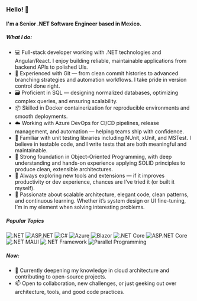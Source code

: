 ### Hello! 👋

#### I'm a Senior .NET Software Engineer based in Mexico.

##### What I do:

- 💻 Full-stack developer working with .NET technologies and Angular/React. I enjoy building reliable, maintainable applications from backend APIs to polished UIs.
- 🔧 Experienced with Git — from clean commit histories to advanced branching strategies and automation workflows. I take pride in version control done right.
- 🗃️ Proficient in SQL — designing normalized databases, optimizing complex queries, and ensuring scalability.
- 📦 Skilled in Docker containerization for reproducible environments and smooth deployments.
- ☁️ Working with Azure DevOps for CI/CD pipelines, release management, and automation — helping teams ship with confidence.
- 🧪 Familiar with unit testing libraries including NUnit, xUnit, and MSTest. I believe in testable code, and I write tests that are both meaningful and maintainable.
- 🧠 Strong foundation in Object-Oriented Programming, with deep understanding and hands-on experience applying SOLID principles to produce clean, extensible architectures.
- 🧩 Always exploring new tools and extensions — if it improves productivity or dev experience, chances are I’ve tried it (or built it myself).
- 🚀 Passionate about scalable architecture, elegant code, clean patterns, and continuous learning. Whether it’s system design or UI fine-tuning, I’m in my element when solving interesting problems.

##### Popular Topics

![.NET](https://img.shields.io/badge/.NET-blue) 
![ASP.NET](https://img.shields.io/badge/ASP.NET-lightgrey) 
![C#](https://img.shields.io/badge/C%23-239120) 
![Azure](https://img.shields.io/badge/Azure-0089D6) 
![Blazor](https://img.shields.io/badge/Blazor-512BD4) 
![.NET Core](https://img.shields.io/badge/.NET_Core-blue) 
![ASP.NET Core](https://img.shields.io/badge/ASP.NET_Core-blue) 
![.NET MAUI](https://img.shields.io/badge/.NET_MAUI-purple) 
![.NET Framework](https://img.shields.io/badge/.NET_Framework-5C2D91) 
![Parallel Programming](https://img.shields.io/badge/.NET_Parallel_Programming-grey)

##### Now:

- 🎯 Currently deepening my knowledge in cloud architecture and contributing to open-source projects.
- 📫 Open to collaboration, new challenges, or just geeking out over architecture, tools, and good code practices.
